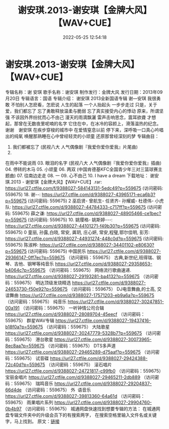 ﻿---
title: 谢安琪.2013-谢安琪【金牌大风】【WAV+CUE】
date: 2022-05-25 12:54:18
categories: WAV车载音乐、镜像
tags: 华语中文
---
# 谢安琪.2013-谢安琪【金牌大风】【WAV+CUE】

专辑名称：谢 安琪
歌手名称：谢安琪
制作发行：金牌大风
发行日期：2013年09月20日
专辑语言：国语
专辑介绍：
谢安琪 2013全新国语专辑
谢—安琪
我很勇敢
不怕别人怎麽看，怎麽说
人生的起落
一个人抬起头
一步步走过
只是，关于爱，我们都忘了
忘了勇敢释放温柔与脆弱
忘了真实接受内心的悸动
原来，所谓坚强
不该因外界纷扰而心不由己
漫天的雨滴飘灑
雷声击响思念，震耳欲聋
才想起，那曾在无数夜里呢喃的名字
它住在中，在冰冷的容颜上，滑落温热的纪念。
谢谢　谢安琪
在疾步穿梭的城市中
在爱情窒息以前
停下来，深呼吸一口真心吟唱出的纯氧
唤醒那熟睡在心中曾经轻灵的小顽童
还原那曾经深刻的梦
专辑曲目：
01. 我们都被忘了 (民视八大
人气偶像剧『我爱你爱你爱我』片尾曲)
02.
在雨中不能说雨
03. 眼泪的名字 (民视八大
人气偶像剧『我爱你爱你爱我』插曲)
04.
停转的木马
05.
小顽童
06. 两双
(中国肯德基KFC全国青少年三对三篮球赛主题曲)
07.
往南边走走
08.
一
09.
心不由己
10. I have a dream
下载地址：
谢安琪.2013 - 谢安琪【金牌大风】【WAV+CUE】.rar: https://url27.ctfile.com/f/9388027-584143131-5edc49?p=559675
(访问密码: 559675)
18. 谢--: https://url27.ctfile.com/d/9388027-43965171-eca6b3?p=559675
(访问密码: 559675)
2 巫启贤- 曾航生- 任贤齐- 孙耀威- 杜德伟- 小虎队: https://url27.ctfile.com/d/9388027-44784333-c717ff?p=559675
(访问密码: 559675)
薛之谦: https://url27.ctfile.com/d/9388027-48905466-ce1bec?p=559675
(访问密码: 559675)
10. 姚璎格- 姚斯婷---: https://url27.ctfile.com/d/9388027-44101271-f49b30?p=559675
(访问密码: 559675)
0 童丽, 孙露,白晓, 常安, 龚玥, 庄心妍, 常安,程璧,鄂尔佳明, 彭芳:
https://url27.ctfile.com/d/9388027-44931274-448c0d?p=559675
(访问密码: 559675)
陈淑桦: https://url27.ctfile.com/d/9388027-34401102-e80630?p=559675
(访问密码: 559675)
中国民乐
https://url27.ctfile.com/d/9388027-29366147-0ff7ec?p=559675
（访问密码：559675）
古典,新世纪,班得瑞、钢琴、吉他、钢琴等纯音乐
https://url27.ctfile.com/d/9388027-29358653-b4064c?p=559675
（访问密码：559675）
网络流行歌曲速递.
https://url27.ctfile.com/d/9388027-29193281-ba4132?p=559675
（访问密码：559675）
明达顶级发烧精选
https://url27.ctfile.com/d/9388027-24653730-f50e92?p=559675
（访问密码：559675）
DJ电音舞曲,的士高, 交谊舞曲
https://url27.ctfile.com/d/9388027-17571203-eb9a6a?p=559675
（访问密码：559675）
纯音乐
https://url27.ctfile.com/d/9388027-30247851-00a191
（访问密码：559675）
一听钟情公司合辑
https://url27.ctfile.com/d/9388027-28089704-45eecf
（访问密码：559675）
群星WAV专辑
https://url27.ctfile.com/d/9388027-19437416-b18f0a?p=559675
（访问密码：559675）
大陆歌星
https://url27.ctfile.com/d/9388027-30247779-5328b7?p=559675
（访问密码：559675）
港台歌星
https://url27.ctfile.com/d/9388027-30073965-8ec8aa?p=559675
（访问密码：559675）
DTS多声道
https://url27.ctfile.com/d/9388027-29465289-d75aaf?p=559675
（访问密码：559675）
试音碟
https://url27.ctfile.com/d/9388027-29424388-72c40d?p=559675
（访问密码：559675）
滚石唱片
https://url27.ctfile.com/d/9388027-24721817-c99fb0
（访问密码：559675）
宝丽金唱片
https://url27.ctfile.com/d/9388027-29465211-2db889
（访问密码：559675）
瑞鸣音乐
https://url27.ctfile.com/d/9388027-29204837-66d4de
（访问密码：559675）
外  语音乐
https://url27.ctfile.com/d/9388027-39813360-64a61d
（访问密码：559675）
雨果唱片系列
https://url27.ctfile.com/d/9388027-29904760-0b4b97
（访问密码：559675）
城通网盘快速找到想要专辑的方法：
在城通网盘专辑文件夹中的升级会员下的有搜索两字，
在搜索空格里输入文件名或关键字，马上找到。
原文：[链接](https://blog.sina.com.cn/s/blog_1647c7e7601030xfd.html)